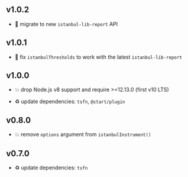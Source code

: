 ## v1.0.2

* 🐞 migrate to new `istanbul-lib-report` API

## v1.0.1

* 🐞 fix `istanbulThresholds` to work with the latest `istanbul-lib-report`

## v1.0.0

* 💥 drop Node.js v8 support and require >=12.13.0 (first v10 LTS)

* ♻️ update dependencies: `tsfn`, `@start/plugin`

## v0.8.0

* 💥 remove `options` argument from `istanbulInstrument()`

## v0.7.0

* ♻️ update dependencies: `tsfn`
